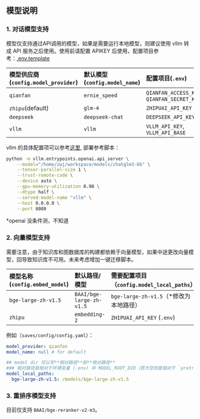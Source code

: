 ## 模型说明

### 1. 对话模型支持

模型仅支持通过API调用的模型，如果是需要运行本地模型，则建议使用 vllm 转成 API 服务之后使用。使用前请配置 APIKEY 后使用，配置项目参考：[.env.template](../.env.template)

|模型供应商(`config.model_provider`)|默认模型(`config.model_name`)|配置项目(`.env`)|
|:-|:-|:-|
|`qianfan`|`ernie_speed`|`QIANFAN_ACCESS_KEY`, `QIANFAN_SECRET_KEY`|
|`zhipu`(default)|`glm-4`|`ZHIPUAI_API_KEY`|
|`deepseek`|`deepseek-chat`|`DEEPSEEK_API_KEY`|
|`vllm`|`vllm`|`VLLM_API_KEY`, `VLLM_API_BASE`|

vllm 的具体配置项可以参考[这里](https://docs.vllm.ai/en/latest/serving/openai_compatible_server.html#named-arguments), 部署参考脚本：

```bash
python -m vllm.entrypoints.openai.api_server \
	--model="/home/zwj/workspace/models/chatglm3-6b" \
	--tensor-parallel-size 1 \
	--trust-remote-code \
	--device auto \
	--gpu-memory-utilization 0.98 \
	--dtype half \
	--served-model-name "vllm" \
	--host 0.0.0.0 \
	--port 8080
```

*openai 没条件测，不知道

### 2. 向量模型支持

需要注意，由于知识库和图数据库的构建都依赖于向量模型，如果中途更改向量模型，回导致知识库不可用。未来考虑增加一键迁移脚本。


|模型名称(`config.embed_model`)|默认路径/模型|需要配置项目（`config.model_local_paths`）|
|:-|:-|:-|
|`bge-large-zh-v1.5`|`BAAI/bge-large-zh-v1.5`|`bge-large-zh-v1.5`（*修改为本地路径）|
|`zhipu`|`embedding-2`|`ZHIPUAI_API_KEY` (`.env`)|


例如（`saves/config/config.yaml`）：

```yaml
model_provider: qianfan
model_name: null # for default

## model dir 可以写**相对路径**和**绝对路径**
### 相对路径是相对于环境变量 (.env) 中 MODEL_ROOT_DIR（若为空则是相对于 `pretrained_models`) 的路径
model_local_paths:
  bge-large-zh-v1.5: /models/bge-large-zh-v1.5
```

### 3. 重排序模型支持

目前仅支持 `BAAI/bge-reranker-v2-m3`。
